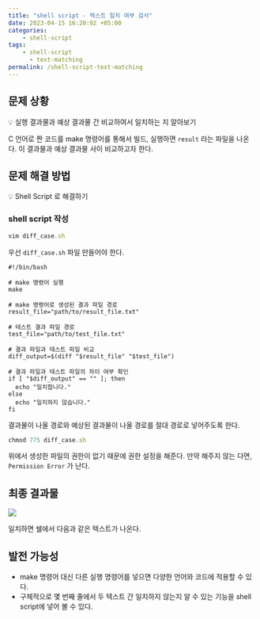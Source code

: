 ```yaml
---
title: "shell script - 텍스트 일치 여부 검사"
date: 2023-04-15 16:20:02 +05:00
categories:
    - shell-script
tags:
    - shell-script
	  - text-matching
permalink: /shell-script-text-matching
---
```


## 문제 상황

<aside>
💡 실행 결과물과 예상 결과물 간 비교하여서 일치하는 지 알아보기

</aside>

C 언어로 짠 코드를 make 명령어를 통해서 빌드, 실행하면 `result` 라는 파일을 나온다. 이 결과물과 예상 결과물 사이 비교하고자 한다. 

## 문제 해결 방법

<aside>
💡 Shell Script 로 해결하기

</aside>

### shell script 작성

```jsx
vim diff_case.sh
```

우선 `diff_case.sh`  파일 만들어야 한다. 

```
#!/bin/bash

# make 명령어 실행
make

# make 명령어로 생성된 결과 파일 경로
result_file="path/to/result_file.txt"

# 테스트 결과 파일 경로
test_file="path/to/test_file.txt"

# 결과 파일과 테스트 파일 비교
diff_output=$(diff "$result_file" "$test_file")

# 결과 파일과 테스트 파일의 차이 여부 확인
if [ "$diff_output" == "" ]; then
  echo "일치합니다."
else
  echo "일치하지 않습니다."
fi
```

결과물이 나올 경로와 예상된 결과물이 나올 경로를 절대 경로로 넣어주도록 한다. 

```jsx
chmod 775 diff_case.sh 
```

위에서 생성한 파일의 권한이 없기 때문에 권한 설정을 해준다. 만약 해주지 않는 다면, `Permission Error` 가 난다. 

## 최종 결과물
![](https://velog.velcdn.com/images/inshining/post/0c220a9b-7cf1-4334-87bd-5a6763b1fc02/image.png)

일치하면 쉘에서 다음과 같은 텍스트가 나온다. 

## 발전 가능성

- make 명령어 대신 다른 실행 명령어를 넣으면 다양한 언어와 코드에 적용할 수 있다.
- 구체적으로 몇 번째 줄에서 두 텍스트 간 일치하지 않는지 알 수 있는 기능을 shell script에 넣어 볼 수 있다.